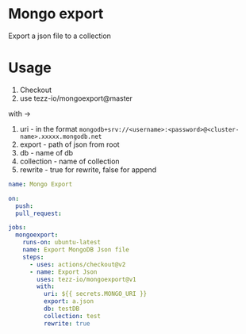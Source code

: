 # Mongo export
Export a json file to a collection

# Usage

1. Checkout
2. use tezz-io/mongoexport@master

with ->
1. uri - in the format `mongodb+srv://<username>:<password>@<cluster-name>.xxxxx.mongodb.net`
2. export - path of json from root
3. db - name of db
4. collection - name of collection
5. rewrite - true for rewrite, false for append

```yml
name: Mongo Export

on: 
  push:
  pull_request:

jobs:
  mongoexport:
    runs-on: ubuntu-latest
    name: Export MongoDB Json file
    steps:
      - uses: actions/checkout@v2
      - name: Export Json
        uses: tezz-io/mongoexport@v1
        with:
          uri: ${{ secrets.MONGO_URI }}
          export: a.json
          db: testDB
          collection: test
          rewrite: true
```
